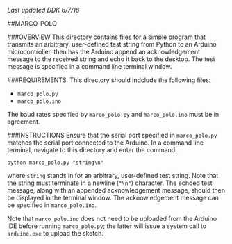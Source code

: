 *Last updated DDK 6/7/16*

##MARCO_POLO

###OVERVIEW
This directory contains files for a simple program that transmits an arbitrary, user-defined test string from Python to an Arduino microcontroller, then has the Arduino append an acknowledgement message to the received string and echo it back to the desktop. The test message is specified in a command line terminal window.

###REQUIREMENTS:
This directory should indclude the following files:
* `marco_polo.py`
* `marco_polo.ino`

The baud rates specified by `marco_polo.py` and `marco_polo.ino` must be in agreement.

###INSTRUCTIONS
Ensure that the serial port specified in `marco_polo.py` matches the serial port connected to the Arduino. In a command line terminal, navigate to this directory and enter the command:

    python marco_polo.py "string\n"

where `string` stands in for an arbitrary, user-defined test string. Note that the string must terminate in a newline (`"\n"`) character. The echoed test message, along with an appended acknowledgement message, should then be displayed in the terminal window. The acknowledgement message can be specified in `marco_polo.ino`.

Note that `marco_polo.ino` does not need to be uploaded from the Arduino IDE before running `marco_polo.py`; the latter will issue a system call to `arduino.exe` to upload the sketch. 
